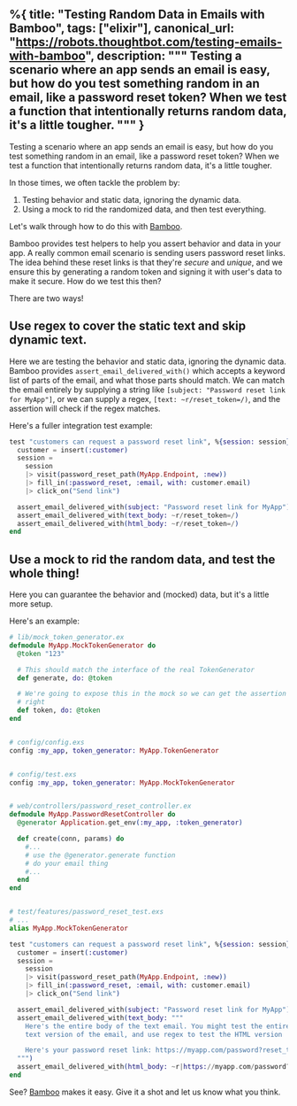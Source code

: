 %{
  title: "Testing Random Data in Emails with Bamboo",
  tags: ["elixir"],
  canonical_url: "https://robots.thoughtbot.com/testing-emails-with-bamboo",
  description: """
  Testing a scenario where an app sends an email is easy, but how do you
  test something random in an email, like a password reset token? When we
  test a function that intentionally returns random data, it's a little
  tougher.
  """
}
---

Testing a scenario where an app sends an email is easy, but how do you
test something random in an email, like a password reset token? When we
test a function that intentionally returns random data, it's a little
tougher.

In those times, we often tackle the problem by:

1. Testing behavior and static data, ignoring the dynamic data.
2. Using a mock to rid the randomized data, and then test everything.

Let's walk through how to do this with
[Bamboo](https://github.com/thoughtbot/bamboo).

Bamboo provides test helpers to help you assert behavior and data in
your app. A really common email scenario is sending users password reset
links. The idea behind these reset links is that they're _secure_ and
_unique_, and we ensure this by generating a random token and signing it
with user's data to make it secure. How do we test this then?

There are two ways!

## Use regex to cover the static text and skip dynamic text.

Here we are testing the behavior and static data, ignoring the dynamic
data.  Bamboo provides `assert_email_delivered_with()` which accepts a
keyword list of parts of the email, and what those parts should match.
We can match the email entirely by supplying a string like `[subject:
"Password reset link for MyApp"]`, or we can supply a regex, `[text:
~r/reset_token=/)`, and the assertion will check if the regex matches.

Here's a fuller integration test example:

```elixir
test "customers can request a password reset link", %{session: session} do
  customer = insert(:customer)
  session =
    session
    |> visit(password_reset_path(MyApp.Endpoint, :new))
    |> fill_in(:password_reset, :email, with: customer.email)
    |> click_on("Send link")

  assert_email_delivered_with(subject: "Password reset link for MyApp")
  assert_email_delivered_with(text_body: ~r/reset_token=/)
  assert_email_delivered_with(html_body: ~r/reset_token=/)
end
```

## Use a mock to rid the random data, and test the whole thing!

Here you can guarantee the behavior and (mocked) data, but it's a little
more setup.

Here's an example:

```elixir
# lib/mock_token_generator.ex
defmodule MyApp.MockTokenGenerator do
  @token "123"

  # This should match the interface of the real TokenGenerator
  def generate, do: @token

  # We're going to expose this in the mock so we can get the assertion
  # right
  def token, do: @token
end


# config/config.exs
config :my_app, token_generator: MyApp.TokenGenerator


# config/test.exs
config :my_app, token_generator: MyApp.MockTokenGenerator


# web/controllers/password_reset_controller.ex
defmodule MyApp.PasswordResetController do
  @generator Application.get_env(:my_app, :token_generator)

  def create(conn, params) do
    #...
    # use the @generator.generate function
    # do your email thing
    #...
  end
end


# test/features/password_reset_test.exs
# ...
alias MyApp.MockTokenGenerator

test "customers can request a password reset link", %{session: session} do
  customer = insert(:customer)
  session =
    session
    |> visit(password_reset_path(MyApp.Endpoint, :new))
    |> fill_in(:password_reset, :email, with: customer.email)
    |> click_on("Send link")

  assert_email_delivered_with(subject: "Password reset link for MyApp")
  assert_email_delivered_with(text_body: """
    Here's the entire body of the text email. You might test the entire
    text version of the email, and use regex to test the HTML version

    Here's your password reset link: https://myapp.com/password?reset_token=#{MockTokenGenerator.token}
  """)
  assert_email_delivered_with(html_body: ~r|https://myapp.com/password?reset_token=#{MockTokenGenerator.token}|)
end
```

See? [Bamboo](https://github.com/thoughtbot/bamboo) makes it easy. Give
it a shot and let us know what you think.
